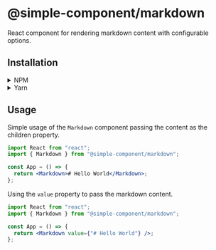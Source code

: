 # @simple-component/markdown

React component for rendering markdown content with configurable options.

## Installation

<details>
  <summary>NPM</summary>
  ```bash
  npm install @simple-component/markdown
  ```
</details>

<details>
  <summary>Yarn</summary>
  ```bash
  yarn add @simple-component/markdown
  ```
</details>

## Usage

Simple usage of the `Markdown` component passing the content as the children property.

```jsx
import React from "react";
import { Markdown } from "@simple-component/markdown";

const App = () => {
  return <Markdown># Hello World</Markdown>;
};
```

Using the `value` property to pass the markdown content.

```jsx
import React from "react";
import { Markdown } from "@simple-component/markdown";

const App = () => {
  return <Markdown value={"# Hello World"} />;
};
```
